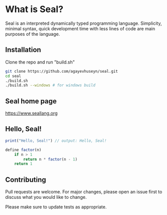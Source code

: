 # What is Seal?

Seal is an interpreted dynamically typed programming language. Simplicity, minimal syntax, quick development time with less lines of code are main purposes of the language.
## Installation

Clone the repo and run "build.sh"

```bash
git clone https://github.com/agayevhuseyn/seal.git
cd seal
./build.sh
./build.sh --windows # for windows build
```

## Seal home page

https://www.seallang.org

## Hello, Seal!

```javascript
print("Hello, Seal!") // output: Hello, Seal!

define factor(n)
    if n > 1
        return n * factor(n - 1)
    return 1
```

## Contributing

Pull requests are welcome. For major changes, please open an issue first
to discuss what you would like to change.

Please make sure to update tests as appropriate.
